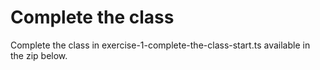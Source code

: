 # Complete the class

Complete the class in exercise-1-complete-the-class-start.ts available in the zip below.
